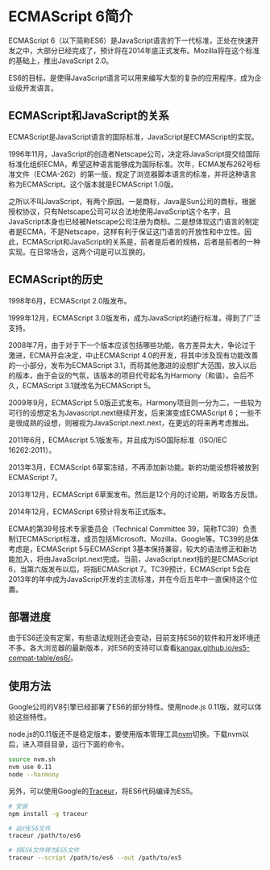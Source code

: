 # ECMAScript 6简介

ECMAScript 6（以下简称ES6）是JavaScript语言的下一代标准，正处在快速开发之中，大部分已经完成了，预计将在2014年底正式发布。Mozilla将在这个标准的基础上，推出JavaScript 2.0。

ES6的目标，是使得JavaScript语言可以用来编写大型的复杂的应用程序，成为企业级开发语言。

## ECMAScript和JavaScript的关系

ECMAScript是JavaScript语言的国际标准，JavaScript是ECMAScript的实现。

1996年11月，JavaScript的创造者Netscape公司，决定将JavaScript提交给国际标准化组织ECMA，希望这种语言能够成为国际标准。次年，ECMA发布262号标准文件（ECMA-262）的第一版，规定了浏览器脚本语言的标准，并将这种语言称为ECMAScript。这个版本就是ECMAScript 1.0版。

之所以不叫JavaScript，有两个原因。一是商标，Java是Sun公司的商标，根据授权协议，只有Netscape公司可以合法地使用JavaScript这个名字，且JavaScript本身也已经被Netscape公司注册为商标。二是想体现这门语言的制定者是ECMA，不是Netscape，这样有利于保证这门语言的开放性和中立性。因此，ECMAScript和JavaScript的关系是，前者是后者的规格，后者是前者的一种实现。在日常场合，这两个词是可以互换的。

## ECMAScript的历史

1998年6月，ECMAScript 2.0版发布。

1999年12月，ECMAScript 3.0版发布，成为JavaScript的通行标准，得到了广泛支持。

2008年7月，由于对于下一个版本应该包括哪些功能，各方差异太大，争论过于激进，ECMA开会决定，中止ECMAScript 4.0的开发，将其中涉及现有功能改善的一小部分，发布为ECMAScript 3.1，而将其他激进的设想扩大范围，放入以后的版本，由于会议的气氛，该版本的项目代号起名为Harmony（和谐）。会后不久，ECMAScript 3.1就改名为ECMAScript 5。

2009年9月，ECMAScript 5.0版正式发布。Harmony项目则一分为二，一些较为可行的设想定名为Javascript.next继续开发，后来演变成ECMAScript 6；一些不是很成熟的设想，则被视为JavaScript.next.next，在更远的将来再考虑推出。

2011年6月，ECMAscript 5.1版发布，并且成为ISO国际标准（ISO/IEC 16262:2011）。

2013年3月，ECMAScript 6草案冻结，不再添加新功能。新的功能设想将被放到ECMAScript 7。

2013年12月，ECMAScript 6草案发布。然后是12个月的讨论期，听取各方反馈。

2014年12月，ECMAScript 6预计将发布正式版本。

ECMA的第39号技术专家委员会（Technical Committee 39，简称TC39）负责制订ECMAScript标准，成员包括Microsoft、Mozilla、Google等。TC39的总体考虑是，ECMAScript 5与ECMAScript 3基本保持兼容，较大的语法修正和新功能加入，将由JavaScript.next完成。当前，JavaScript.next指的是ECMAScript 6，当第六版发布以后，将指ECMAScript 7。TC39预计，ECMAScript 5会在2013年的年中成为JavaScript开发的主流标准，并在今后五年中一直保持这个位置。

## 部署进度

由于ES6还没有定案，有些语法规则还会变动，目前支持ES6的软件和开发环境还不多。各大浏览器的最新版本，对ES6的支持可以查看[kangax.github.io/es5-compat-table/es6/](http://kangax.github.io/es5-compat-table/es6/)。

## 使用方法

Google公司的V8引擎已经部署了ES6的部分特性。使用node.js 0.11版，就可以体验这些特性。

node.js的0.11版还不是稳定版本，要使用版本管理工具[nvm](https://github.com/creationix/nvm)切换。下载nvm以后，进入项目目录，运行下面的命令。

```bash
source nvm.sh
nvm use 0.11
node --harmony
```

另外，可以使用Google的[Traceur](https://github.com/google/traceur-compiler)，将ES6代码编译为ES5。

```bash
# 安装
npm install -g traceur

# 运行ES6文件
traceur /path/to/es6

# 将ES6文件转为ES5文件
traceur --script /path/to/es6 --out /path/to/es5
```
